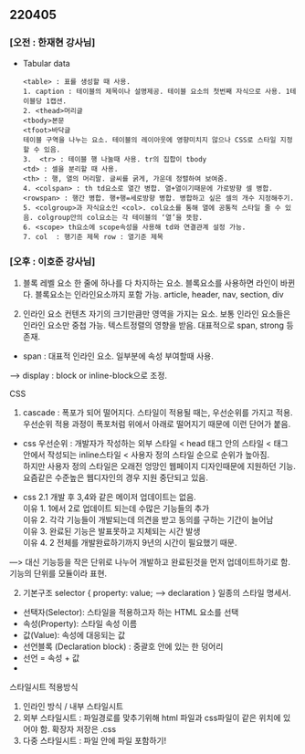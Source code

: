 ## 220405 

### [오전 : 한재현 강사님]
 - Tabular data
	```
    <table> : 표를 생성할 때 사용.
    1. caption : 테이블의 제목이나 설명제공. 테이블 요소의 첫번째 자식으로 사용. 1테이블당 1캡션.
    2. <thead>머리글 
    <tbody>본문 
    <tfoot>바닥글 
    테이블 구역을 나누는 요소. 테이블의 레이아웃에 영향미치지 않으나 CSS로 스타일 지정할 수 있음.
    3.  <tr> : 테이블 행 나눌때 사용. tr의 집합이 tbody 
    <td> : 셀을 분리할 때 사용. 
    <th> : 행, 열의 머리말. 글씨를 굵게, 가운데 정렬하여 보여줌.
    4. <colspan> : th td요소로 열간 병합. 열+열이기때문에 가로방향 셀 병합. 
    <rowspan> : 행간 병합. 행+행=세로방향 병합. 병합하고 싶은 셀의 개수 지정해주기.
    5. <colgroup>과 자식요소인 <col>. col요소를 통해 열에 공통적 스타일 줄 수 있음. colgroup안의 col요소는 각 테이블의 ‘열’을 뜻함.
    6. <scope> th요소에 scope속성을 사용해 td와 연결관계 설정 가능.
    7. col  : 행기준 제목 row : 열기준 제목
    ```



### [오후 : 이호준 강사님]

1. 블록 레벨 요소
한 줄에 하나를 다 차지하는 요소. 블록요소를 사용하면 라인이 바뀐다. 블록요소는 인라인요소까지 포함 가능.
article, header, nav, section, div

2. 인라인 요소
컨텐츠 자기의 크기만큼만 영역을 가지는 요소. 보통 인라인 요소들은 인라인 요소만 중첩 가능. 텍스트정렬의 영향을 받음. 대표적으로 span, strong 등 존재.
- span : 대표적 인라인 요소. 일부분에 속성 부여할때 사용.

—> display :  block or inline-block으로 조정.

CSS
1. cascade :  폭포가 되어 떨어지다.
스타일이 적용될 때는, 우선순위를 가지고 적용. 우선순위 적용 과정이 폭포처럼 위에서 아래로 떨어지기 때문에 이런 단어가 붙음.

- css 우선순위 : 개발자가 작성하는 외부 스타일 < head 태그 안의 스타일 < 태그 안에서 작성되는 inline스타일 < 사용자 정의 스타일 순으로 순위가 높아짐.   
하지만 사용자 정의 스타일은 오래전 엉망인 웹페이지 디자인때문에 지원하던 기능.    
요즘같은 수준높은 웹디자인의 경우 지원 중단되고 있음.


 - css 2.1 개발 후 3,4와 같은 메이저 업데이트는 없음.    
이유 1. 1에서 2로 업데이트 되는데 수많은 기능들의 추가    
이유 2. 각각 기능들이 개발되는데 의견을 받고 동의를 구하는 기간이 늘어남    
이유 3. 완료된 기능은 발표못하고 지체되는 시간 발생    
이유 4. 2 전체를 개발완료하기까지 9년의 시간이 필요했기 때문.    

—> 대신 기능등을 작은 단위로 나누어 개발하고 완료된것을 먼저 업데이트하기로 함.    
기능의 단위를 모듈이라 표현. 


2. 기본구조
selector {
property: value; —> declaration
}
일종의 스타일 명세서.

* 선택자(Selector): 스타일을 적용하고자 하는 HTML 요소를 선택
* 속성(Property): 스타일 속성 이름
* 값(Value): 속성에 대응되는 값
* 선언블록 (Declaration block) : 중괄호 안에 있는 한  덩어리
* 선언 = 속성 + 값
* 

스타일시트 적용방식
1. 인라인 방식 / 내부 스타일시트
2. 외부 스타일시트 : 파일경로를 맞추기위해 html 파일과 css파일이 같은 위치에 있어야 함. 확장자 저장은 .css
3. 다중 스타일시트 : 파일 안에 파일 포함하기!

